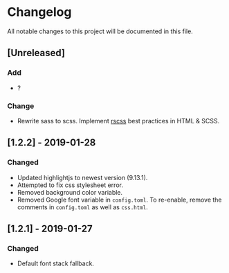 # Changelog
All notable changes to this project will be documented in this file.

## [Unreleased]
### Add
- ?
### Change
- Rewrite sass to scss. Implement [rscss](https://rscss.io) best practices in HTML & SCSS.

## [1.2.2] - 2019-01-28
### Changed
- Updated highlightjs to newest version (9.13.1).
- Attempted to fix css stylesheet error.
- Removed background color variable.
- Removed Google font variable in `config.toml`. To re-enable, remove the comments in `config.toml` as well as `css.html`.

## [1.2.1] - 2019-01-27
### Changed
- Default font stack fallback.
